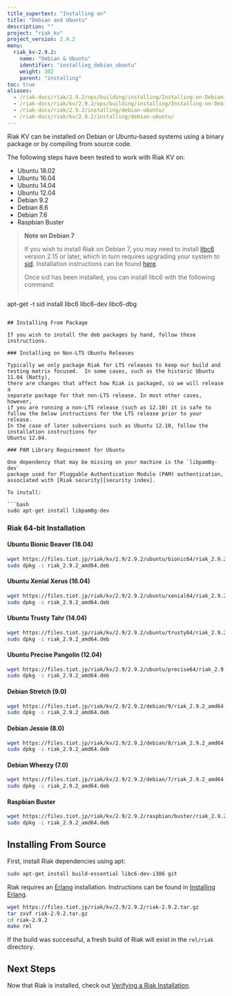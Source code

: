 ```yaml
---
title_supertext: "Installing on"
title: "Debian and Ubuntu"
description: ""
project: "riak_kv"
project_version: 2.9.2
menu:
  riak_kv-2.9.2:
    name: "Debian & Ubuntu"
    identifier: "installing_debian_ubuntu"
    weight: 302
    parent: "installing"
toc: true
aliases:
  - /riak-docs/riak/2.9.2/ops/building/installing/Installing-on-Debian-and-Ubuntu
  - /riak-docs/riak/kv/2.9.2/ops/building/installing/Installing-on-Debian-and-Ubuntu
  - /riak-docs/riak/2.9.2/installing/debian-ubuntu/
  - /riak-docs/riak/kv/2.9.2/installing/debian-ubuntu/
---
```


[install source index]: {{<baseurl>}}riak/kv/2.9.2/setup/installing/source/
[security index]: {{<baseurl>}}riak/kv/2.9.2/using/security/
[install source erlang]: {{<baseurl>}}riak/kv/2.9.2/setup/installing/source/erlang
[install verify]: {{<baseurl>}}riak/kv/2.9.2/setup/installing/verify

Riak KV can be installed on Debian or Ubuntu-based systems using a binary
package or by compiling from source code.

The following steps have been tested to work with Riak KV on:

- Ubuntu 18.02
- Ubuntu 16.04
- Ubuntu 14.04
- Ubuntu 12.04
- Debian 9.2
- Debian 8.6
- Debian 7.6
- Raspbian Buster

> **Note on Debian 7**
>
> If you wish to install Riak on Debian 7, you may need to install
[libc6](https://packages.debian.org/search?keywords=libc6) version 2.15 or
later, which in turn requires upgrading your system to
[sid](https://www.debian.org/releases/sid/). Installation instructions
can be found
[here](https://wiki.debian.org/DebianUnstable#How_do_I_install_Sid.3F).
>
> Once sid has been installed, you can install libc6 with the following
command:
>
>```bash
apt-get -t sid install libc6 libc6-dev libc6-dbg
```

## Installing From Package

If you wish to install the deb packages by hand, follow these
instructions.

### Installing on Non-LTS Ubuntu Releases

Typically we only package Riak for LTS releases to keep our build and
testing matrix focused.  In some cases, such as the historic Ubuntu 11.04 (Natty),
there are changes that affect how Riak is packaged, so we will release a
separate package for that non-LTS release. In most other cases, however,
if you are running a non-LTS release (such as 12.10) it is safe to
follow the below instructions for the LTS release prior to your release.
In the case of later subversions such as Ubuntu 12.10, follow the installation instructions for
Ubuntu 12.04.

### PAM Library Requirement for Ubuntu

One dependency that may be missing on your machine is the `libpam0g-dev`
package used for Pluggable Authentication Module (PAM) authentication,
associated with [Riak security][security index].

To install:

```bash
sudo apt-get install libpam0g-dev
```

### Riak 64-bit Installation

#### Ubuntu Bionic Beaver (18.04)

```bash
wget https://files.tiot.jp/riak/kv/2.9/2.9.2/ubuntu/bionic64/riak_2.9.2_amd64.deb
sudo dpkg -i riak_2.9.2_amd64.deb
```

#### Ubuntu Xenial Xerus (16.04)

```bash
wget https://files.tiot.jp/riak/kv/2.9/2.9.2/ubuntu/xenial64/riak_2.9.2_amd64.deb
sudo dpkg -i riak_2.9.2_amd64.deb
```

#### Ubuntu Trusty Tahr (14.04)

```bash
wget https://files.tiot.jp/riak/kv/2.9/2.9.2/ubuntu/trusty64/riak_2.9.2_amd64.deb
sudo dpkg -i riak_2.9.2_amd64.deb
```

#### Ubuntu Precise Pangolin (12.04)

```bash
wget https://files.tiot.jp/riak/kv/2.9/2.9.2/ubuntu/precise64/riak_2.9.2_amd64.deb
sudo dpkg -i riak_2.9.2_amd64.deb
```

#### Debian Stretch (9.0)

```bash
wget https://files.tiot.jp/riak/kv/2.9/2.9.2/debian/9/riak_2.9.2_amd64.deb
sudo dpkg -i riak_2.9.2_amd64.deb
```

#### Debian Jessie (8.0)

```bash
wget https://files.tiot.jp/riak/kv/2.9/2.9.2/debian/8/riak_2.9.2_amd64.deb
sudo dpkg -i riak_2.9.2_amd64.deb
```

#### Debian Wheezy (7.0)

```bash
wget https://files.tiot.jp/riak/kv/2.9/2.9.2/debian/7/riak_2.9.2_amd64.deb
sudo dpkg -i riak_2.9.2_amd64.deb
```

#### Raspbian Buster

```bash
wget https://files.tiot.jp/riak/kv/2.9/2.9.2/raspbian/buster/riak_2.9.2_armhf.deb
sudo dpkg -i riak_2.9.2_amd64.deb
```


## Installing From Source

First, install Riak dependencies using apt:

```bash
sudo apt-get install build-essential libc6-dev-i386 git
```

Riak requires an [Erlang](http://www.erlang.org/) installation.
Instructions can be found in [Installing Erlang][install source erlang].

```bash
wget https://files.tiot.jp/riak/kv/2.9/2.9.2/riak-2.9.2.tar.gz
tar zxvf riak-2.9.2.tar.gz
cd riak-2.9.2
make rel
```

If the build was successful, a fresh build of Riak will exist in the
`rel/riak` directory.

## Next Steps

Now that Riak is installed, check out [Verifying a Riak Installation][install verify].
